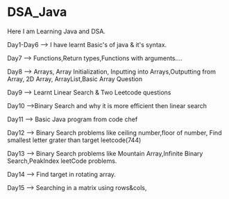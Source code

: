 # DSA_Java
Here I am Learning Java and DSA.

 Day1-Day6 --> I have learnt Basic's of java & it's syntax.

 Day7      --> Functions,Return types,Functions with arguments....

 Day8      --> Arrays, Array Initialization, Inputting into Arrays,Outputting from Array, 2D Array, ArrayList,Basic Array Question

 Day9      --> Learnt Linear Search & Two Leetcode questions

 Day10     -->Binary Search and why it is more efficient then linear search

 Day11     --> Basic Java program from code chef

 Day12     --> Binary Search problems like ceiling number,floor of number, Find smallest letter grater than target leetcode(744)

 Day13     --> Binary Search problems like Mountain Array,Infinite Binary Search,PeakIndex leetCode problems.

 Day14     --> Find target in rotating array.

 Day15     --> Searching in a matrix using rows&cols,
 
